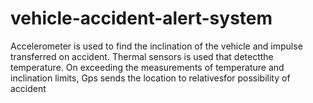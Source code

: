 # vehicle-accident-alert-system
Accelerometer is used to find the inclination of the vehicle and impulse transferred on accident. Thermal sensors is used that detectthe temperature. On exceeding the measurements of temperature and inclination limits, Gps sends the location to relativesfor possibility of accident
